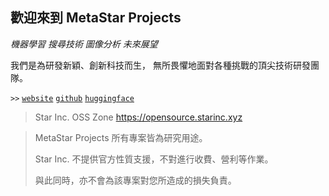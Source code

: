 ## 歡迎來到 MetaStar Projects

_機器學習 搜尋技術 圖像分析 未來展望_

我們是為研發新穎、創新科技而生，
無所畏懼地面對各種挑戰的頂尖技術研發團隊。

`>>`
[`website`](https://project.starinc.xyz)
[`github`](https://github.com/meta-star)
[`huggingface`](https://huggingface.co/meta-star)

> Star Inc. OSS Zone <https://opensource.starinc.xyz>

> MetaStar Projects 所有專案皆為研究用途。
> 
> Star Inc. 不提供官方性質支援，不對進行收費、營利等作業。
>
> 與此同時，亦不會為該專案對您所造成的損失負責。
